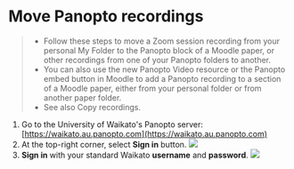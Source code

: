 # Move Panopto recordings

> - Follow these steps to move a Zoom session recording from your personal My Folder to the Panopto block of a Moodle paper, or  other recordings from one of your Panopto folders to another.
> - You can also use the new Panopto Video resource or the Panopto embed button in Moodle to add a Panopto recording to a section of a Moodle paper, either from your personal folder or from another paper folder.
> - See also Copy recordings.

1. Go to the University of Waikato's Panopto server: [https://waikato.au.panopto.com](https://waikato.au.panopto.com)
2. At the top-right corner, select **Sign in** button.
![](images/panoptosigninhighlightguide.webp)
3. **Sign in** with your standard Waikato **username** and **password**. 
![](images/panoptosigninpagev2.webp)
